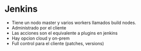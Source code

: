 # Jenkins

- Tiene un nodo master y varios workers llamados build nodes.
- Administrado por el cliente
- Las acciones son el equivalente a plugins en jenkins
- Hay opcion cloud y on-prem
- Full control para el cliente (patches, versions)